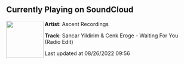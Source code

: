 ## Currently Playing on SoundCloud

[<img align="left" width="100" src="https://i1.sndcdn.com/artworks-2ISF19TmvpmqWIQa-wz1jwg-t500x500.jpg">](https://soundcloud.com/ascentrecordings/waiting-for-you-radio-edit?in=ascentrecordings/sets/sancar-yildirim-cenk-eroge-waiting-for-you)

**Artist**: Ascent Recordings 

**Track**: Sancar Yildirim & Cenk Eroge - Waiting For You (Radio Edit)

Last updated at 08/26/2022 09:56
